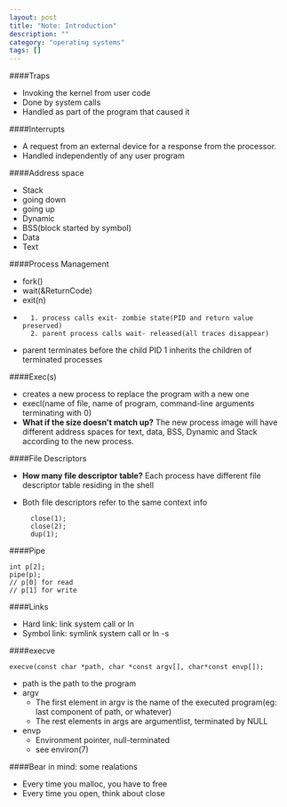 ```yaml
---
layout: post
title: "Note: Introduction"
description: ""
category: "operating systems"
tags: []
---
```


####Traps

- Invoking the kernel from user code
- Done by system calls
- Handled as part of the program that caused it

####Interrupts

- A request from an external device for a response from the processor.
- Handled independently of any user program

####Address space

- Stack
-    going down
-    going up
- Dynamic
- BSS(block started by symbol)
- Data
- Text

####Process Management

- fork()
- wait(&ReturnCode)
-   exit(n)
-       1. process calls exit- zombie state(PID and return value preserved)
        2. parent process calls wait- released(all traces disappear)
-   parent terminates before the child
    PID 1 inherits the children of terminated processes

####Exec(s)

- creates a new process to replace the program with a new one
- execl(name of file, name of program, command-line arguments terminating with 0)
- **What if the size doesn't match up?**
    The new process image will have different address spaces for text, data, BSS, Dynamic and Stack according to the new process.

####File Descriptors

- **How many file descriptor table?**
    Each process have different file descriptor table residing in the shell
- Both file descriptors refer to the same context info

        close(1);
        close(2);
        dup(1);

####Pipe

    int p[2];
    pipe(p);
    // p[0] for read
    // p[1] for write

####Links

- Hard link: link system call or ln
- Symbol link: symlink system call or ln -s

####execve


```
execve(const char *path, char *const argv[], char*const envp[]);
```

- path is the path to the program
- argv 
    - The first element in argv is the name of the executed program(eg: last component of path, or whatever)
    - The rest elements in args are argumentlist, terminated by NULL
- envp
    - Environment pointer, null-terminated
    - see environ(7)

####Bear in mind: some realations

- Every time you malloc, you have to free
- Every time you open, think about close

